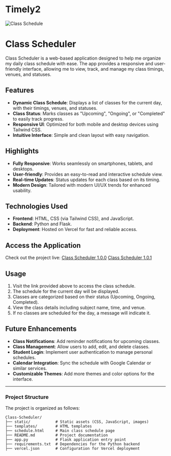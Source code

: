 # Timely2
![Class Schedule](https://github.com/user-attachments/assets/2625caf7-232a-4b50-96b4-6844acf2011d)
# Class Scheduler

Class Scheduler is a web-based application designed to help me organize my daily class schedule with ease. The app provides a responsive and user-friendly interface, allowing me to view, track, and manage my class timings, venues, and statuses.

## Features

- **Dynamic Class Schedule**: Displays a list of classes for the current day, with their timings, venues, and statuses.
- **Class Status**: Marks classes as "Upcoming", "Ongoing", or "Completed" to easily track progress.
- **Responsive UI**: Optimized for both mobile and desktop devices using Tailwind CSS.
- **Intuitive Interface**: Simple and clean layout with easy navigation.

## Highlights

- **Fully Responsive**: Works seamlessly on smartphones, tablets, and desktops.
- **User-friendly**: Provides an easy-to-read and interactive schedule view.
- **Real-time Updates**: Status updates for each class based on its timing.
- **Modern Design**: Tailored with modern UI/UX trends for enhanced usability.

## Technologies Used

- **Frontend**: HTML, CSS (via Tailwind CSS), and JavaScript.
- **Backend**: Python and Flask.
- **Deployment**: Hosted on Vercel for fast and reliable access.

## Access the Application

Check out the project live:
[Class Scheduler 1.0.0](https://timely-7ag8iv3sz-keshav-chaudharys-projects.vercel.app/)
[Class Scheduler 1.0.1](https://timely-sepia.vercel.app/)


## Usage

1. Visit the link provided above to access the class schedule.
2. The schedule for the current day will be displayed.
3. Classes are categorized based on their status (Upcoming, Ongoing, Completed).
4. View the class details including subject name, time, and venue.
5. If no classes are scheduled for the day, a message will indicate it.

## Future Enhancements

- **Class Notifications**: Add reminder notifications for upcoming classes.
- **Class Management**: Allow users to add, edit, and delete classes.
- **Student Login**: Implement user authentication to manage personal schedules.
- **Calendar Integration**: Sync the schedule with Google Calendar or similar services.
- **Customizable Themes**: Add more themes and color options for the interface.

---

### Project Structure

The project is organized as follows:

```plaintext
Class-Scheduler/
├── static/           # Static assets (CSS, JavaScript, images)
├── templates/        # HTML templates
├── schedule.html     # Main class schedule page
├── README.md         # Project documentation
├── app.py            # Flask application entry point
├── requirements.txt  # Dependencies for the Python backend
├── vercel.json       # Configuration for Vercel deployment
```
